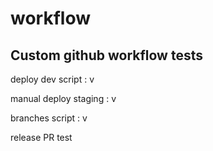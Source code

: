 # workflow

## Custom github workflow tests


deploy dev script : v

manual deploy staging : v

branches script : v

release PR test
